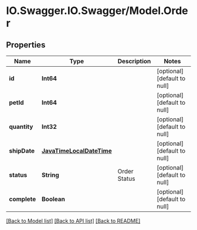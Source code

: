 # IO.Swagger.IO.Swagger/Model.Order
## Properties

Name | Type | Description | Notes
------------ | ------------- | ------------- | -------------
**id** | **Int64** |  | [optional] [default to null]
**petId** | **Int64** |  | [optional] [default to null]
**quantity** | **Int32** |  | [optional] [default to null]
**shipDate** | [**JavaTimeLocalDateTime**](JavaTimeLocalDateTime.md) |  | [optional] [default to null]
**status** | **String** | Order Status | [optional] [default to null]
**complete** | **Boolean** |  | [optional] [default to null]

[[Back to Model list]](../README.md#documentation-for-models) [[Back to API list]](../README.md#documentation-for-api-endpoints) [[Back to README]](../README.md)

